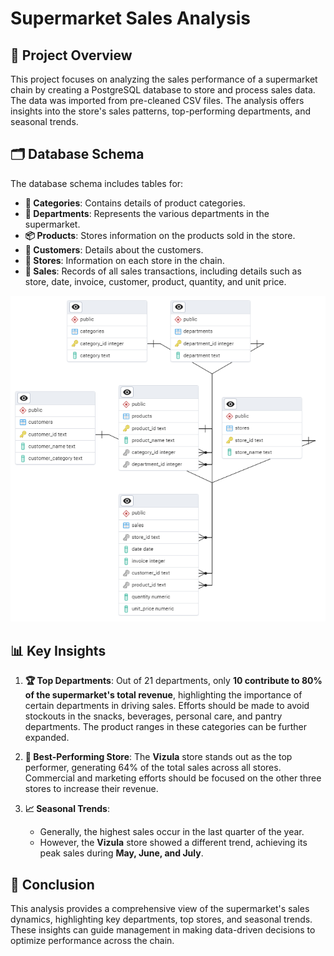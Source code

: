 # Supermarket Sales Analysis

## 📄 Project Overview

This project focuses on analyzing the sales performance of a supermarket chain by creating a PostgreSQL database to store and process sales data. The data was imported from pre-cleaned CSV files. The analysis offers insights into the store's sales patterns, top-performing departments, and seasonal trends.

## 🗂 Database Schema

The database schema includes tables for:
- **📂 Categories**: Contains details of product categories.
- **🏢 Departments**: Represents the various departments in the supermarket.
- **📦 Products**: Stores information on the products sold in the store.
- **👥 Customers**: Details about the customers.
- **🏬 Stores**: Information on each store in the chain.
- **🧾 Sales**: Records of all sales transactions, including details such as store, date, invoice, customer, product, quantity, and unit price.

![Database Schema](asset/Supermarket_schema.png)

## 📊 Key Insights

1. **🏆 Top Departments**: Out of 21 departments, only **10 contribute to 80% of the supermarket's total revenue**, highlighting the importance of certain departments in driving sales. Efforts should be made to avoid stockouts in the snacks, beverages, personal care, and pantry departments. The product ranges in these categories can be further expanded.

2. **🏅 Best-Performing Store**: The **Vizula** store stands out as the top performer, generating 64% of the total sales across all stores. Commercial and marketing efforts should be focused on the other three stores to increase their revenue.

3. **📈 Seasonal Trends**:
   - Generally, the highest sales occur in the last quarter of the year.
   - However, the **Vizula** store showed a different trend, achieving its peak sales during **May, June, and July**.


## 🏁 Conclusion

This analysis provides a comprehensive view of the supermarket's sales dynamics, highlighting key departments, top stores, and seasonal trends. These insights can guide management in making data-driven decisions to optimize performance across the chain.
